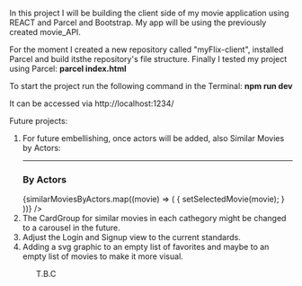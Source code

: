 In this project I will be building the client side of my movie application using REACT and Parcel and Bootstrap. My app will be using the previously created movie_API.

For the moment I created a new repository called "myFlix-client", installed Parcel and build itsthe repository's file structure. Finally I tested my project using Parcel: <b> parcel index.html </b>

To start the project run the following command in the Terminal: <b> npm run dev </b>

It can be accessed via http://localhost:1234/

Future projects:

<ol>
<li>
For future embellishing, once actors will be added, also Similar Movies by Actors:
   <hr />
   <h3>By Actors</h3>
   {similarMoviesByActors.map((movie) => (
   <MovieCard
   key={movie.id}
   movie={movie}
   onMovieClick={() => {
   setSelectedMovie(movie);
   }
   ))}
   />
   </li>
   <li>
   The CardGroup for similar movies in each cathegory might be changed to a carousel in the future.
   </li>
   <li>
   Adjust the Login and Signup view to the current standards.
   </li>
      <li>
   Adding a svg graphic to an empty list of favorites and maybe to an empty list of movies to make it more visual.
   </li>
   <ol>
T.B.C
